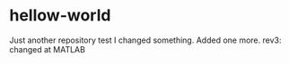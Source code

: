# hellow-world
Just another repository
test
I changed something.
Added one more.
rev3: changed at MATLAB
